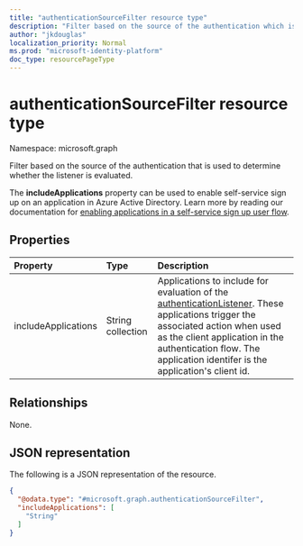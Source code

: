 ```yaml
---
title: "authenticationSourceFilter resource type"
description: "Filter based on the source of the authentication which is used to determine whether the listener is executed or not."
author: "jkdouglas"
localization_priority: Normal
ms.prod: "microsoft-identity-platform"
doc_type: resourcePageType
---
```


# authenticationSourceFilter resource type

Namespace: microsoft.graph

Filter based on the source of the authentication that is used to determine whether the listener is evaluated.

The **includeApplications** property can be used to enable self-service sign up on an application in Azure Active Directory. Learn more by reading our documentation for [enabling applications in a self-service sign up user flow](https://docs.microsoft.com/azure/active-directory/external-identities/self-service-sign-up-user-flow#add-applications-to-the-self-service-sign-up-user-flow).

## Properties

|Property|Type|Description|
|:---|:---|:---|
|includeApplications|String collection|Applications to include for evaluation of the [authenticationListener](../resources/authenticationlistener.md). These applications trigger the associated action when used as the client application in the authentication flow. The application identifer is the application's client id.|

## Relationships

None.

## JSON representation

The following is a JSON representation of the resource.
<!-- {
  "blockType": "resource",
  "@odata.type": "microsoft.graph.authenticationSourceFilter"
}
-->

``` json
{
  "@odata.type": "#microsoft.graph.authenticationSourceFilter",
  "includeApplications": [
    "String"
  ]
}
```
